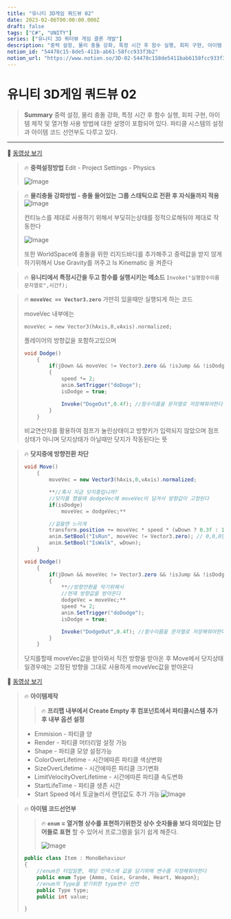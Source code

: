 ```yaml
---
title: "유니티 3D게임 쿼드뷰 02"
date: 2023-02-06T00:00:00.000Z
draft: false
tags: ["C#", "UNITY"]
series: ["유니티 3D 쿼터뷰 게임 클론 개발"]
description: "중력 설정, 물리 충돌 강화, 특정 시간 후 함수 실행, 회피 구현, 아이템 제작 및 열거형 사용 방법에 대한 설명이 포함되어 있다. 파티클 시스템의 설정과 아이템 코드 선언부도 다루고 있다."
notion_id: "54478c15-8de5-411b-ab61-58fcc933f3b2"
notion_url: "https://www.notion.so/3D-02-54478c158de5411bab6158fcc933f3b2"
---
```


# 유니티 3D게임 쿼드뷰 02

> **Summary**
> 중력 설정, 물리 충돌 강화, 특정 시간 후 함수 실행, 회피 구현, 아이템 제작 및 열거형 사용 방법에 대한 설명이 포함되어 있다. 파티클 시스템의 설정과 아이템 코드 선언부도 다루고 있다.

---

🎥 [동영상 보기](https://www.youtube.com/watch?v=eZ8Dm809j4c&list=PLO-mt5Iu5TeYkrBzWKuTCl6IUm_bA6BKy&index=3)

> 🔥 **중력설정방법**
> Edit - Project Settings - Physics
>
> ![Image](https://prod-files-secure.s3.us-west-2.amazonaws.com/09ccd4d5-876c-4bba-bbdf-cc77a0a11257/5400dcef-723d-4225-8711-a15311964b9b/Untitled.png?X-Amz-Algorithm=AWS4-HMAC-SHA256&X-Amz-Content-Sha256=UNSIGNED-PAYLOAD&X-Amz-Credential=ASIAZI2LB466SDWNOBG7%2F20250724%2Fus-west-2%2Fs3%2Faws4_request&X-Amz-Date=20250724T120308Z&X-Amz-Expires=3600&X-Amz-Security-Token=IQoJb3JpZ2luX2VjEAQaCXVzLXdlc3QtMiJGMEQCIHE7VToVOxmkWRzkny4gg3nuBqOFBl%2FMQtlha1StpRViAiB58AdJNwZyabjQqkUwgdYAC38qUnUeFtJU9pr60r8Afyr%2FAwgtEAAaDDYzNzQyMzE4MzgwNSIMS71kZl4O5h1M7FOJKtwDci2MUA5v8jMAD%2F6gIGR%2BFo9mSZ6zFUmY1TBqWn12FmJh93oV2dUYopjz%2B8hBijN6p3Dx7cY%2BpjTxoyCj8PJIsipPAUIZKJ%2FSvZ2dtqfIRizaQcxip%2BdgJyRArdlPxEjNdulTQnaN5hMtY4iE%2B5muBf8e7G8ndJCoEmIqeZ1%2B2VoIlIGRnSkvefrXUQ1Z49NmW7VP5KceM214STeILNsuzjSH44mhc03Wv1mGfXB4ZClWu1dM3p7XicGYfzkwOg1LqjO08cONsKG%2BlbwoPiQEGpGHkv2Oeils39v%2FosatTxCZsHIRxniq09ziHF33MjyiR7XhD0jFrYE%2BapM0qEqBRmnP%2FaHwbvroI5zOoLUXIqpgugAFXODnhok9pQ5yvNKcLKOPWNaFaLId9ym6hYBs6tQ0GwfvH5qAupulqL8MuBIwosOxGt4EgnUpfRqTe5YRlkr9mn%2FDjY3GBAAuPXP8kQr5rW398HdL4K6%2Fz1M3XZhnHiqteMGA6SMEVansrxNsSzy%2FRT%2BhJhEAAm82p416AKiWfiudpDeeOii6cKZewBMQSisvC4ToiKlx5Sy4h0MNlSrKHrRmTGd3ESaLH%2FZGt0DXkugvS0QqeZ0hkIYu35VOnDg0NTiDKnJVTAsw5L%2BIxAY6pgGSH34byk3%2B3aQ7oQSH%2B%2FWkjPR7EjWRv3x1260NsVyV769cY20U6cGld0dWDBiwuA%2B9u%2BuTyndAHJBKZXg24PmQ6yyKHp6XEHrKFbQWppYPC2bSbvEC%2FiOPdeQHj4JzDLBQ%2BKQRcqBmzE9JXflHs1dIpYFlU3klYxVeoHliBRQ4Tg40IiY7pVPCDgwaz%2FyBNQ7h0GsizF1HEdngl2edJWpkXiNV1A7m&X-Amz-Signature=0898704969bed35a380d0fa0d750b1b9642ebc478a336808ace8bfbbf564a547&X-Amz-SignedHeaders=host&x-amz-checksum-mode=ENABLED&x-id=GetObject)
>
>

> 🔥 **물리충돌 강화방법 - 충돌 들어있는 그룹 스태틱으로 전환 후 자식들까지 적용**
> ![Image](https://prod-files-secure.s3.us-west-2.amazonaws.com/09ccd4d5-876c-4bba-bbdf-cc77a0a11257/274157b7-5b0c-4ce7-b5e3-537574a74215/Untitled.png?X-Amz-Algorithm=AWS4-HMAC-SHA256&X-Amz-Content-Sha256=UNSIGNED-PAYLOAD&X-Amz-Credential=ASIAZI2LB466XQHTET4A%2F20250724%2Fus-west-2%2Fs3%2Faws4_request&X-Amz-Date=20250724T120309Z&X-Amz-Expires=3600&X-Amz-Security-Token=IQoJb3JpZ2luX2VjEAQaCXVzLXdlc3QtMiJHMEUCIBgfUeg2r%2F4YWqblgMdl%2BztJmEt26Uz9x%2BuQGYil3YUmAiEA0qOjUvlCSDPrDvyg%2FssrG8xIobiMsIBWYX97aYosfQsq%2FwMILRAAGgw2Mzc0MjMxODM4MDUiDG8i2oj1Quy1fXHotyrcA5c4Vwtv0t%2BOfjbgB%2B7GKeQZKsJPe0e3cGPk4cFrfK0bxqI3sRXb%2FCMR9j4A1g9jPVpxXhHS0rCw5ReHf%2ByDT56e641nB2FqllB2gWJHhRN7bvtKJpry2SGlJ%2FKq4iWBCv1Uo4dGEoreA1gPaZ7Sh%2Bag9DCeSPQbgiKQjz%2B%2BuvLWJ%2FwmEVDRn13Ms3lefSHnhjywA0E13To4TJzT%2F2FfQpgWZHoRUrdFO2ZBN0GrA38C8HHpkz%2F1KRIQOOdGjf77fFUVCfkeWVTzuVH%2FfxUJSbNO2Xk6cpzL6%2BrVFLCYuqL10h6V6ewf2pM7e%2BZJNQEefDp73P3PsnQ0Y9S3zIl9h%2B3stfWKOYOUSrWp2PgNKT9ITzsuyfNldWvfZPxDlU1vz4kjXghsHGPg2NKUFNt1for9RuQ0r1VQDrfLu0b359lDYK66%2B2a11b%2FApNfORJUWI9WVp%2F3vim%2B751dkv%2FLlbDqT3OD1LGNjcK4u2FiuctjLINNAtrsm9r3C6Gvue%2Fl163CtuRz0qq2gEU8S8%2B4HXX6yN%2FnGVZImgOXUqktVF%2B2oMN29ta5R8L9P9FCWm2Qgc7NvPiEG28vFIesuGyZyw8%2BtfGElqUrXrsx0VhLivNp8SkgpO17f%2BIGJ%2BjMYMPq%2BiMQGOqUBEl27qB6KC3eGu%2BXhCocJ5DQxEtlAWtcSZS%2F%2Bbv6N1YjWx%2FVku9TAFhkf7IwgPYR5rSTWpSN0Q0jiP81BEr%2FWgtk8q%2BmLDQs6FpCM%2BOse3yZawJmD7OLHfTlPjPFlI469%2Fd5ptAcOcYxE5%2FoIT4NiWpHYqb32gVHBQNERezTXkLVR8VSHp62D%2Fg51UVIWo%2BoGv36g%2BXO7Y%2BT3%2BJHuJSfdAE%2Bnz%2BrA&X-Amz-Signature=dab82311f560de226c9d379a5029519a4a95fc5e18a6247b62de7d1269cea953&X-Amz-SignedHeaders=host&x-amz-checksum-mode=ENABLED&x-id=GetObject)
>
> 컨티뉴스를 제대로 사용하기 위해서 부딪히는상태를 정적으로해둬야 제대로 작동한다
>
> ![Image](https://prod-files-secure.s3.us-west-2.amazonaws.com/09ccd4d5-876c-4bba-bbdf-cc77a0a11257/b02584e3-eeb5-4b73-b43c-4d58e648aacb/Untitled.png?X-Amz-Algorithm=AWS4-HMAC-SHA256&X-Amz-Content-Sha256=UNSIGNED-PAYLOAD&X-Amz-Credential=ASIAZI2LB466XQHTET4A%2F20250724%2Fus-west-2%2Fs3%2Faws4_request&X-Amz-Date=20250724T120309Z&X-Amz-Expires=3600&X-Amz-Security-Token=IQoJb3JpZ2luX2VjEAQaCXVzLXdlc3QtMiJHMEUCIBgfUeg2r%2F4YWqblgMdl%2BztJmEt26Uz9x%2BuQGYil3YUmAiEA0qOjUvlCSDPrDvyg%2FssrG8xIobiMsIBWYX97aYosfQsq%2FwMILRAAGgw2Mzc0MjMxODM4MDUiDG8i2oj1Quy1fXHotyrcA5c4Vwtv0t%2BOfjbgB%2B7GKeQZKsJPe0e3cGPk4cFrfK0bxqI3sRXb%2FCMR9j4A1g9jPVpxXhHS0rCw5ReHf%2ByDT56e641nB2FqllB2gWJHhRN7bvtKJpry2SGlJ%2FKq4iWBCv1Uo4dGEoreA1gPaZ7Sh%2Bag9DCeSPQbgiKQjz%2B%2BuvLWJ%2FwmEVDRn13Ms3lefSHnhjywA0E13To4TJzT%2F2FfQpgWZHoRUrdFO2ZBN0GrA38C8HHpkz%2F1KRIQOOdGjf77fFUVCfkeWVTzuVH%2FfxUJSbNO2Xk6cpzL6%2BrVFLCYuqL10h6V6ewf2pM7e%2BZJNQEefDp73P3PsnQ0Y9S3zIl9h%2B3stfWKOYOUSrWp2PgNKT9ITzsuyfNldWvfZPxDlU1vz4kjXghsHGPg2NKUFNt1for9RuQ0r1VQDrfLu0b359lDYK66%2B2a11b%2FApNfORJUWI9WVp%2F3vim%2B751dkv%2FLlbDqT3OD1LGNjcK4u2FiuctjLINNAtrsm9r3C6Gvue%2Fl163CtuRz0qq2gEU8S8%2B4HXX6yN%2FnGVZImgOXUqktVF%2B2oMN29ta5R8L9P9FCWm2Qgc7NvPiEG28vFIesuGyZyw8%2BtfGElqUrXrsx0VhLivNp8SkgpO17f%2BIGJ%2BjMYMPq%2BiMQGOqUBEl27qB6KC3eGu%2BXhCocJ5DQxEtlAWtcSZS%2F%2Bbv6N1YjWx%2FVku9TAFhkf7IwgPYR5rSTWpSN0Q0jiP81BEr%2FWgtk8q%2BmLDQs6FpCM%2BOse3yZawJmD7OLHfTlPjPFlI469%2Fd5ptAcOcYxE5%2FoIT4NiWpHYqb32gVHBQNERezTXkLVR8VSHp62D%2Fg51UVIWo%2BoGv36g%2BXO7Y%2BT3%2BJHuJSfdAE%2Bnz%2BrA&X-Amz-Signature=32a21307dba518eedff0a1c52ef75036db252b3c59c5e4282b26911a66daf246&X-Amz-SignedHeaders=host&x-amz-checksum-mode=ENABLED&x-id=GetObject)
>
> 또한 WorldSpace에 충돌을 위한 리지드바디를 추가해주고 중력값을 받지 않게하기위해서 Use Gravity를 꺼주고 Is Kinematic 을 켜준다
>
>
>

> 🔥 **유니티에서 특정시간을 두고 함수를 실행시키는 메소드**
> `Invoke("실행함수이름 문자열로",시간f);`
>
>

> 🔥 **`moveVec == Vector3.zero`**
> 가만히 있을때만 실행되게 하는 코드
>
> moveVec 내부에는
>
> `moveVec = new Vector3(hAxis,0,vAxis).normalized;`
>
> 플레이어의 방향값을 포함하고있으며
>
> ```c#
> void Dodge()
>     {
>         if(jDown && moveVec != Vector3.zero && !isJump && !isDodge)
>         {
>             speed *= 2;
>             anim.SetTrigger("doDoge");
>             isDodge = true;
>
>             Invoke("DogeOut",0.4f); //함수이름을 문자열로 저장해줘야한다
>         }
>     }
> ```
>
> 비교연산자를 활용하여 점프가 눌린상태이고 방향키가 입력되지 않았으며 점프상태가 아니며 닷지상태가 아닐때만 닷지가 작동된다는 뜻
>
>

> 🔥 **닷지중에 방향전환 차단**
> ```c#
> void Move()
>     {
>         moveVec = new Vector3(hAxis,0,vAxis).normalized;
>
>         **//혹시 지금 닷지중입니까?
>         //닷지를 했을때 dodgeVec에 moveVec이 담겨서 방향값이 고정된다
>         if(isDodge)
>             moveVec = dodgeVec;**
>
>         //걸을땐 느리게
>         transform.position += moveVec * speed * (wDown ? 0.3f : 1f) * Time.deltaTime;
>         anim.SetBool("IsRun", moveVec != Vector3.zero); // 0,0,0만 아니면 isRun을 받는다
>         anim.SetBool("IsWalk", wDown);
>     }
>
> void Dodge()
>     {
>         if(jDown && moveVec != Vector3.zero && !isJump && !isDodge)
>         {
>             **//방향전환을 막기위해서
>             //현재 방향값을 받아온다
>             dodgeVec = moveVec;**
>             speed *= 2;
>             anim.SetTrigger("doDodge");
>             isDodge = true;
>
>             Invoke("DodgeOut",0.4f); //함수이름을 문자열로 저장해줘야한다
>         }
>     }
> ```
>
> 닷지를할때 moveVec값을 받아와서 직전 방향을 받아온 후 Move에서 닷지상태일경우에는 고정된 방향을 그대로 사용하게 moveVec값을 받아온다
>
>

🎥 [동영상 보기](https://youtu.be/u2DLOay5oO8)

> 🔥 **아이템제작**
> > 🔥 **프리팹 내부에서 Create Empty 후 컴포넌트에서 파티클시스템 추가 후 내부 옵션 설정**
>
> - Emmision - 파티클 양
> - Render - 파티클 머터리얼 설정 가능
> - Shape - 파티클 모양 설정가능
> - ColorOverLifetime - 시간에따른 파티클 색상변화
> - SizeOverLifetime - 시간에따른 파티클 크기변화
> - LimitVelocityOverLifetime - 시간에따른 파티클 속도변화
> - StartLifeTime - 파티클 생존 시간
> - Start Speed 에서 토글눌러서 랜덤값도 추가 가능
> ![Image](https://prod-files-secure.s3.us-west-2.amazonaws.com/09ccd4d5-876c-4bba-bbdf-cc77a0a11257/a7997159-1e43-47ae-91d2-9c2e1be5f7a6/Untitled.png?X-Amz-Algorithm=AWS4-HMAC-SHA256&X-Amz-Content-Sha256=UNSIGNED-PAYLOAD&X-Amz-Credential=ASIAZI2LB4665EBNZIIR%2F20250724%2Fus-west-2%2Fs3%2Faws4_request&X-Amz-Date=20250724T120310Z&X-Amz-Expires=3600&X-Amz-Security-Token=IQoJb3JpZ2luX2VjEAQaCXVzLXdlc3QtMiJIMEYCIQCYo39J3CbX3%2FRLYKszKhPqYK2kyFtBMxMfRAQudRdMZAIhAPdDfk5eiJ0cJTKWs7twQD4xv9mz%2F%2FjsL09qUV5UtelYKv8DCC0QABoMNjM3NDIzMTgzODA1Igxt%2BCWM9PWrwscuIB4q3APwLSd%2BdCDF7vilwLPMPByjhGlOsNsJdyptRCGl8wGnj28A5JtGn1QEe51zbB2FwlGJx2%2BQiliCD4AmjzLOmfuwzwh4TBjxCgEu1qQRSqVERpNsRwMj%2Fjqu2zHaLylAdPUte3Ediug9DD9OGjMM4q%2BYOdnbrYdxNFFFvJ9UBf13VfD1NdNigcEpNHTE%2Fx2L9GQiIM948FDRVMYFw%2Bu8oMDtbBrxtK1iUag%2FVQVOjx%2FQE1S%2Fvx7DRSLEVfS2HY42UjMf6%2Flx52ClbT4cz%2FSNAODm1DbrLc6oRj8pyIagPJK0DH%2FXqUcXQDIBaZTV9hJ%2FsJFtoaiVbDbjB3%2BLyfFKnCVD%2B77CK9MF8VJ6WEJu%2FEakL33GHeGMx2oKbA0PkzlKIc%2FVVlFb2j6zvzb%2F6s2zOq%2Foon2AsKd%2BkyawvZsiczpQx4DEA9WIERnKpgXcbCDvxHm4EDTl4x3tXZzObUFFmEw00vGC%2B4ib8qPoHvyAOvAQfWxZUzaSrDgp2pe24kjKzXyujTEe3w2NtBpoU78ZN6tevExS10vI02XQj%2FfMnev4zIX68GHsNA9NCm8xcebxZdMM%2FcWJZKj%2BmLe2shryafahivyuuJbpaNUPmCNOFPS18nPi%2BFcP3vYQSE64HjCav4jEBjqkAQw4YlxV20OQ%2B1QnKoWk6vmXYvPCmaJQafzYrihRxAs0Y%2BG60F%2BVi3u6cbrk3aGBUV4%2FIqZ%2FPT4J9%2B4NlElKt%2FtY716uZnYquLVL%2F%2BsWkVYf9TcQQEZXu%2BylJ6%2F8g9yNRRBv2HdTyheCXQiuIegyy7%2FNjSeJTq4DbjMOCecQ%2B5oFI6y1W4U85mlkFQJNUSHolZxQwqCxjLUsEG%2Fx0PRmK7vcCijL&X-Amz-Signature=a5e4dc90a14b08aeb580b9eaa61e29d3289683e253ec27d13ab165f8f3938519&X-Amz-SignedHeaders=host&x-amz-checksum-mode=ENABLED&x-id=GetObject)
>
>

> 🔥 **아이템 코드선언부**
> > 🔥 **`enum` = 열거형 상수를 표현하기위한것**
> > **상수 숫자들을 보다 의미있는 단어들로 표현**
> > 할 수 있어서 프로그램을 읽기 쉽게 해준다.
> >
> > ![Image](https://prod-files-secure.s3.us-west-2.amazonaws.com/09ccd4d5-876c-4bba-bbdf-cc77a0a11257/8d3a2e6f-b440-43d0-b189-24f462b32c94/Untitled.png?X-Amz-Algorithm=AWS4-HMAC-SHA256&X-Amz-Content-Sha256=UNSIGNED-PAYLOAD&X-Amz-Credential=ASIAZI2LB4667KJFUW5C%2F20250724%2Fus-west-2%2Fs3%2Faws4_request&X-Amz-Date=20250724T120311Z&X-Amz-Expires=3600&X-Amz-Security-Token=IQoJb3JpZ2luX2VjEAQaCXVzLXdlc3QtMiJIMEYCIQD2sSGqQA%2BVrZslH1kaJa8flviucPQKyEnfNqMq59%2BjlwIhAInwtpWlHtWVx1mmjgXKcINOnc%2FSo6sjgMUTbFvkIpqpKv8DCC0QABoMNjM3NDIzMTgzODA1IgwM82PiEtg49b7rdCoq3ANAKeMkqhcna91W%2B7zONLt12uR2R06wLNmcylCx5%2FxLOmPx3LrPjI08QZHkr7dhAZbWTnGG9k4ns6EjosxnV8FWTrTSYx%2FgbAtm3IcIoHZ4QkrxrMFcR54JB8g6JOt6aVH9q66brFUzAhr9cg1q1vu%2BykYZQHYWQ4M4G3xm4ql3ymlRjiGwYSIQmKdwgXWNy9qkPDp5uerPymC%2FIjf8WnCDz4WQeZSroQh1ess5vWP2lCYgVbG6ga2zHuHNEmlMfkk7n0bxZuuSUWlZ7Zhuc%2B6S0LME1mI%2BwRP0rdyeRJrHt04oZsv%2BDlNG5UKt56s3aFtlIgJhYBH6WCjm4QMywN07BrpoPH0mtn%2FnPRENzZ1r29W6ELuyMc%2FUT%2Br%2BQkZROUaLL%2BjvuSD3tnSdfNOMC%2FrQbIanznlBMfo7FJV9XU9VixfOsDq%2BxFN0beU%2BSP1FI6%2BWEmPw0F2QCg8hefh7AulIsrmObWmKV0R%2BxRgkZ1AZUuTX8PFJ%2BrHho%2F1lACODmPscZaN5E%2F4QgcoUo%2FF9h1DfPZUSxKhlMvNabAp4pPnCHqTOpCkowjCbp3xy%2FbU%2Fd58gDILCU%2F5ROh8nb82I7LmCEx6xJwFfIENHgZDUy1rrA%2FL9riGgHHwKxBK%2FvDDnv4jEBjqkASj1HLeWTqNFrJ84xTxJhL2nTzR%2BN%2F8Z7Pqj2xi9ziKQO5tYm5ROHnuC1f%2B9nBjU09mYWdotl%2FV5rdofXTdl0UriXFkY2jhi9FH%2B8Ri%2FTNDQT1%2FpsDAA39KVuyWXixUOgF8oisPVCsW7KLOXtGuFdj%2Bb3jwb7%2BVy1qnm6Ldp%2BBTJcHIVA0q2AQ9mL%2Bak6bQfKzejuRcI8nSzKr7y4fIB7g6AjhAu&X-Amz-Signature=d22780c2b0361f2fa10cb132d4e5e234262c8bfe7effe51eee74942912ddbeea&X-Amz-SignedHeaders=host&x-amz-checksum-mode=ENABLED&x-id=GetObject)
> >
> >
>
> ```c#
> public class Item : MonoBehaviour
> {
>     //enum은 타입일뿐, 해당 인덱스에 값을 담기위해 변수를 지정해줘야한다
>     public enum Type {Ammo, Coin, Grande, Heart, Weapon};
>     //enum의 Type을 받기위한 type변수 선언
>     public Type type;
>     public int value;
>
> }
> ```
>
>

